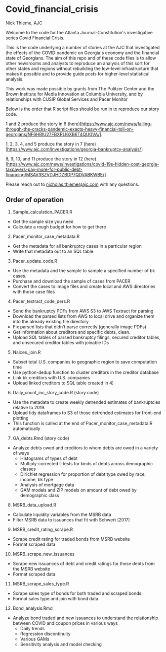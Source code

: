 # Covid_financial_crisis

Nick Thieme, AJC

Welcome to the code for the Atlanta Journal-Constitution's investigative series Covid Financial Crisis. 

This is the code underlying a number of stories at the AJC that investigated the effects of the COVID pandemic on Georgia's economy and the financial state of Georgians. The aim of this repo and of these code files is to allow other newsrooms and analysts to reproduce an analysis of this sort for other states and regions without rebuilding the low-level infrastructure that makes it possible and to provide guide posts for higher-level statistical analysis.

This work was made possible by grants from The Pulitzer Center and the Brown Institute for Media Innovation at Columbia University, and by relationships with CUSIP Global Services and Pacer Monitor

Below is the order that R script files should be run in to reproduce our story code. 

1 and 2 produce the story in 6 (here)[https://www.ajc.com/news/falling-through-the-cracks-pandemic-exacts-heavy-financial-toll-on-georgians/NF6HBIU27FBXRLI6XB6T4QUGVA/].

1, 2, 3, 4, and 5 produce the story in 7 (here)[https://www.ajc.com/investigations/georgia-bankruptcy-analysis/]

8, 9, 10, and 11 produce the story in 12 (here)[https://www.ajc.com/news/investigations/covid-19s-hidden-cost-georgia-taxpayers-pay-more-for-public-debt-financing/MSAV3SZVDJHDZBDP7QDVABKWBE/]

Please reach out to nicholas.thieme@ajc.com with any questions. 

## Order of operation

1.	Sample_calculation_PACER.R
 - Get the sample size you need
 - Calculate a rough budget for how to get there
2.	Pacer_monitor_case_metadata.R
  - Get the metadata for all bankruptcy cases in a particular region
  - Write that metadata out to an SQL table
3.	Pacer_update_code.R
  - Use the metadata and the sample to sample a specified number of bk cases.
  - Purchase and download the sample of cases from PACER
  - Convert the cases to image files and create local and AWS directories with those case files
4.	Pacer_textract_code_pers.R
  - Send the bankruptcy PDFs from AWS S3 to AWS Textract for parsing
  - Download the parsed lists from AWS to local drive and organize them into the already existing file directory
  - Fix parsed lists that didn’t parse correctly (generally image PDFs)
  - Get information about creditors and specific debts, clean.
  - Upload SQL tables of parsed bankruptcy filings, secured creditor tables, and unsecured creditor tables with joinable IDs
5.	Naices_join.R
  - Subset total U.S. companies to geographic region to save computation time
  - Use python-dedup function to cluster creditors in the creditor database
  - Link bk creditors with U.S. companies
  - Upload linked creditors to SQL table created in 4)
6.	Daily_count_inc_story_code.R (story code)
  - Use the metadata to create weekly detrended estimates of bankruptcies relative to 2019.
  - Upload tidy dataframes to S3 of those detrended estimates for front-end plotting
  - This function is called at the end of Pacer_monitor_case_metadata.R automatically
7.	GA_debts.Rmd (story code)
  - Analyze debts owed and creditors to whom debts are owed in a variety of ways
    - Histograms of types of debt
    - Multiply-corrected t-tests for kinds of debts across demographic classes
    - Dirichlet regression for proportion of debt type owed by race, income, bk type
    - Analysis of mortgage data
    - GAM models and ZIP models on amount of debt owed by demographic class
8.	MSRB_data_upload.R
  - Calculate liquidity variables from the MSRB data
  - Filter MSRB data to issuances that fit with Schwert (2017)
9.	MSRB_credit_rating_scrape.R
  - Scrape credit rating for traded bonds from MSRB website 
  - Format scraped data
10.	MSRB_scrape_new_issuances
  - Scrape new issuances of debt and credit ratings for those debts from the MSRB website
  - Format scraped data
11.	MSRB_scrape_sales_type.R
  - Scrape sales type of bonds for both traded and scraped bonds
  - Format sales type and join with bond data
12.	Bond_analysis.Rmd
  - Analyze bond traded and new issuances to understand the relationship between COVID and coupon prices in various ways
    - Daily trends
    - Regression discontinuity
    - Various GAMs 
    - Sensitivity analysis and model checking

